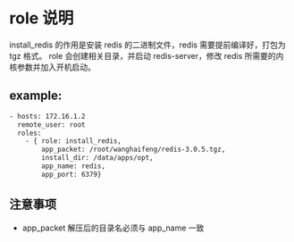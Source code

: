 # role 说明
install_redis 的作用是安装 redis 的二进制文件，redis 需要提前编译好，打包为 tgz 格式。
role 会创建相关目录，并启动 redis-server，修改 redis 所需要的内核参数并加入开机启动。 

## example:
```bash
- hosts: 172.16.1.2
  remote_user: root
  roles:
    - { role: install_redis, 
        app_packet: /root/wanghaifeng/redis-3.0.5.tgz, 
        install_dir: /data/apps/opt, 
        app_name: redis,
        app_port: 6379}
```

## 注意事项
- app_packet 解压后的目录名必须与 app_name 一致
